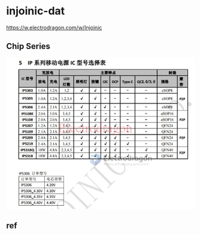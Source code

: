 
# injoinic-dat

https://w.electrodragon.com/w/Injoinic


## Chip Series 

![](2023-12-21-16-31-11.png)



## ref 
